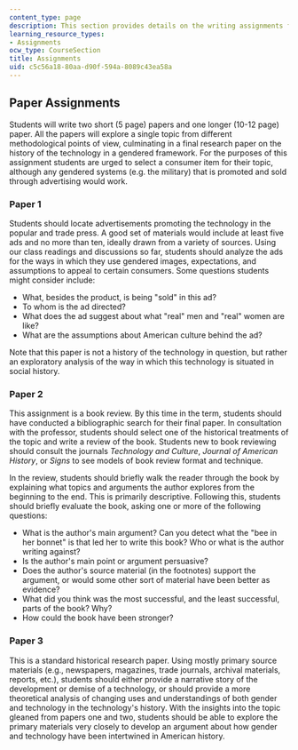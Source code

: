 ```yaml
---
content_type: page
description: This section provides details on the writing assignments for the course.
learning_resource_types:
- Assignments
ocw_type: CourseSection
title: Assignments
uid: c5c56a18-80aa-d90f-594a-8089c43ea58a
---
```


Paper Assignments
-----------------

Students will write two short (5 page) papers and one longer (10-12 page) paper. All the papers will explore a single topic from different methodological points of view, culminating in a final research paper on the history of the technology in a gendered framework. For the purposes of this assignment students are urged to select a consumer item for their topic, although any gendered systems (e.g. the military) that is promoted and sold through advertising would work.

### Paper 1

Students should locate advertisements promoting the technology in the popular and trade press. A good set of materials would include at least five ads and no more than ten, ideally drawn from a variety of sources. Using our class readings and discussions so far, students should analyze the ads for the ways in which they use gendered images, expectations, and assumptions to appeal to certain consumers. Some questions students might consider include:

*   What, besides the product, is being "sold" in this ad?
*   To whom is the ad directed?
*   What does the ad suggest about what "real" men and "real" women are like?
*   What are the assumptions about American culture behind the ad?

Note that this paper is not a history of the technology in question, but rather an exploratory analysis of the way in which this technology is situated in social history.

### Paper 2

This assignment is a book review. By this time in the term, students should have conducted a bibliographic search for their final paper. In consultation with the professor, students should select one of the historical treatments of the topic and write a review of the book. Students new to book reviewing should consult the journals _Technology and Culture_, _Journal of American History_, or _Signs_ to see models of book review format and technique.

In the review, students should briefly walk the reader through the book by explaining what topics and arguments the author explores from the beginning to the end. This is primarily descriptive. Following this, students should briefly evaluate the book, asking one or more of the following questions:

*   What is the author's main argument? Can you detect what the "bee in her bonnet" is that led her to write this book? Who or what is the author writing against?
*   Is the author's main point or argument persuasive?
*   Does the author's source material (in the footnotes) support the argument, or would some other sort of material have been better as evidence?
*   What did you think was the most successful, and the least successful, parts of the book? Why?
*   How could the book have been stronger?

### Paper 3

This is a standard historical research paper. Using mostly primary source materials (e.g., newspapers, magazines, trade journals, archival materials, reports, etc.), students should either provide a narrative story of the development or demise of a technology, or should provide a more theoretical analysis of changing uses and understandings of both gender and technology in the technology's history. With the insights into the topic gleaned from papers one and two, students should be able to explore the primary materials very closely to develop an argument about how gender and technology have been intertwined in American history.